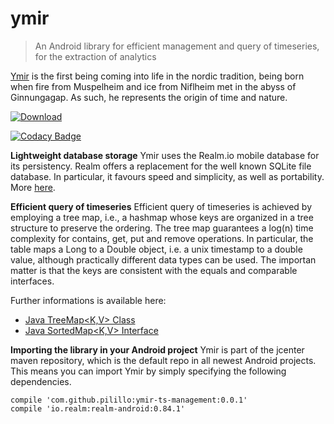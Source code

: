 # ymir

> An Android library for efficient management and query of timeseries, for the extraction of analytics

[Ymir](http://norse-mythology.org/gods-and-creatures/giants/ymir/) is the first being coming into life in the nordic tradition, being born when fire from Muspelheim and ice from Niflheim met in the abyss of Ginnungagap.
As such, he represents the origin of time and nature.

[ ![Download](https://api.bintray.com/packages/andrea/maven/ymir-ts-management/images/download.svg) ](https://bintray.com/andrea/maven/ymir-ts-management/_latestVersion)

[![Codacy Badge](https://api.codacy.com/project/badge/Grade/1070260a2bb74430a977a44416a26299)](https://www.codacy.com/app/andrea-monacchi/ymir?utm_source=github.com&amp;utm_medium=referral&amp;utm_content=pilillo/ymir&amp;utm_campaign=Badge_Grade)

**Lightweight database storage**
Ymir uses the Realm.io mobile database for its persistency. Realm offers a replacement for the well known SQLite file database. In particular, it favours speed and simplicity, as well as portability. More [here](https://realm.io/).


**Efficient query of timeseries**
Efficient query of timeseries is achieved by employing a tree map, i.e., a hashmap whose keys are organized in a tree structure to preserve the ordering.
The tree map guarantees a log(n) time complexity for contains, get, put and remove operations.
In particular, the table maps a Long to a Double object, i.e. a unix timestamp to a double value, although practically different data types can be used. The importan matter is that the keys are consistent with the equals and comparable interfaces.

Further informations is available here:
* [Java TreeMap<K,V> Class](https://docs.oracle.com/javase/7/docs/api/java/util/TreeMap.html)
* [Java SortedMap<K,V> Interface](https://docs.oracle.com/javase/7/docs/api/java/util/SortedMap.html)


**Importing the library in your Android project**
Ymir is part of the jcenter maven repository, which is the default repo in all newest Android projects.
This means you can import Ymir by simply specifying the following dependencies.
```
compile 'com.github.pilillo:ymir-ts-management:0.0.1'
compile 'io.realm:realm-android:0.84.1'
```
